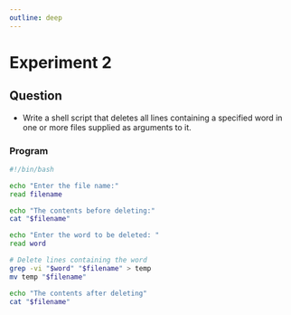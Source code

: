 ```yaml
---
outline: deep
---
```


# Experiment 2

## Question
- Write a shell script that deletes all lines containing a specified word in one or more 
files supplied as arguments to it.

### Program
```bash [exp2.sh]
#!/bin/bash

echo "Enter the file name:"
read filename

echo "The contents before deleting:"
cat "$filename"

echo "Enter the word to be deleted: "
read word

# Delete lines containing the word
grep -vi "$word" "$filename" > temp
mv temp "$filename"

echo "The contents after deleting"
cat "$filename"
```
